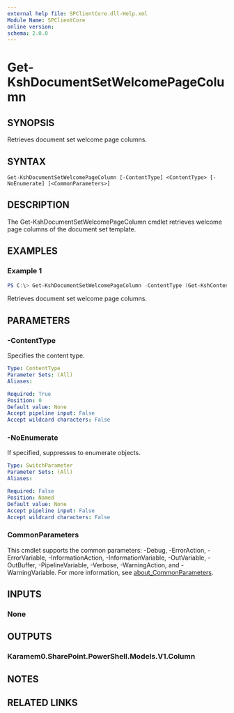 ```yaml
---
external help file: SPClientCore.dll-Help.xml
Module Name: SPClientCore
online version:
schema: 2.0.0
---
```


# Get-KshDocumentSetWelcomePageColumn

## SYNOPSIS
Retrieves document set welcome page columns.

## SYNTAX

```
Get-KshDocumentSetWelcomePageColumn [-ContentType] <ContentType> [-NoEnumerate] [<CommonParameters>]
```

## DESCRIPTION
The Get-KshDocumentSetWelcomePageColumn cmdlet retrieves welcome page columns of the document set template.

## EXAMPLES

### Example 1
```powershell
PS C:\> Get-KshDocumentSetWelcomePageColumn -ContentType (Get-KshContentType -ContentTypeId '0x0120D5200014BC33BECFD5C340922C6D6CECC7830D')
```

Retrieves document set welcome page columns.

## PARAMETERS

### -ContentType
Specifies the content type.

```yaml
Type: ContentType
Parameter Sets: (All)
Aliases:

Required: True
Position: 0
Default value: None
Accept pipeline input: False
Accept wildcard characters: False
```

### -NoEnumerate
If specified, suppresses to enumerate objects.

```yaml
Type: SwitchParameter
Parameter Sets: (All)
Aliases:

Required: False
Position: Named
Default value: None
Accept pipeline input: False
Accept wildcard characters: False
```

### CommonParameters
This cmdlet supports the common parameters: -Debug, -ErrorAction, -ErrorVariable, -InformationAction, -InformationVariable, -OutVariable, -OutBuffer, -PipelineVariable, -Verbose, -WarningAction, and -WarningVariable. For more information, see [about_CommonParameters](http://go.microsoft.com/fwlink/?LinkID=113216).

## INPUTS

### None

## OUTPUTS

### Karamem0.SharePoint.PowerShell.Models.V1.Column

## NOTES

## RELATED LINKS
